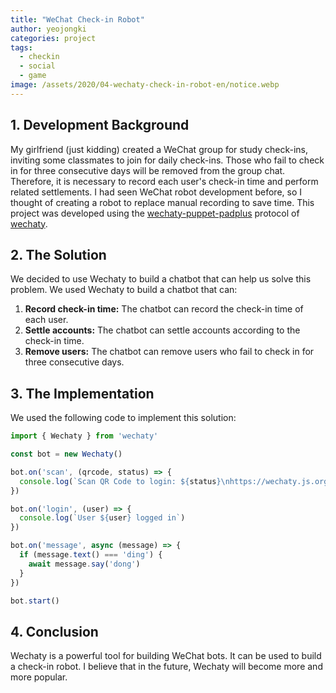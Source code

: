```yaml
---
title: "WeChat Check-in Robot"
author: yeojongki
categories: project
tags:
  - checkin
  - social
  - game
image: /assets/2020/04-wechaty-check-in-robot-en/notice.webp
---
```


## 1. Development Background

My girlfriend (just kidding) created a WeChat group for study check-ins, inviting some classmates to join for daily check-ins. Those who fail to check in for three consecutive days will be removed from the group chat. Therefore, it is necessary to record each user's check-in time and perform related settlements. I had seen WeChat robot development before, so I thought of creating a robot to replace manual recording to save time. This project was developed using the [wechaty-puppet-padplus](https://github.com/wechaty/wechaty-puppet-padplus) protocol of [wechaty](https://github.com/wechaty/wechaty).

## 2. The Solution

We decided to use Wechaty to build a chatbot that can help us solve this problem. We used Wechaty to build a chatbot that can:

1. **Record check-in time:** The chatbot can record the check-in time of each user.
2. **Settle accounts:** The chatbot can settle accounts according to the check-in time.
3. **Remove users:** The chatbot can remove users who fail to check in for three consecutive days.

## 3. The Implementation

We used the following code to implement this solution:

```typescript
import { Wechaty } from 'wechaty'

const bot = new Wechaty()

bot.on('scan', (qrcode, status) => {
  console.log(`Scan QR Code to login: ${status}\nhttps://wechaty.js.org/qrcode/${encodeURIComponent(qrcode)}`)
})

bot.on('login', (user) => {
  console.log(`User ${user} logged in`)
})

bot.on('message', async (message) => {
  if (message.text() === 'ding') {
    await message.say('dong')
  }
})

bot.start()
```

## 4. Conclusion

Wechaty is a powerful tool for building WeChat bots. It can be used to build a check-in robot. I believe that in the future, Wechaty will become more and more popular.
